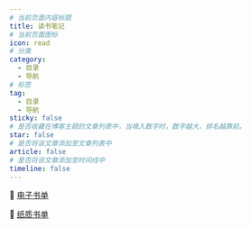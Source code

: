 ```yaml
---
# 当前页面内容标题
title: 读书笔记
# 当前页面图标
icon: read
# 分类
category:
  - 目录
  - 导航
# 标签
tag:
  - 目录
  - 导航
sticky: false
# 是否收藏在博客主题的文章列表中，当填入数字时，数字越大，排名越靠前。
star: false
# 是否将该文章添加至文章列表中
article: false
# 是否将该文章添加至时间线中
timeline: false
---
```


:open_book: [电子书单](./ebook/README.md)

:open_book: [纸质书单](./book/README.md)

